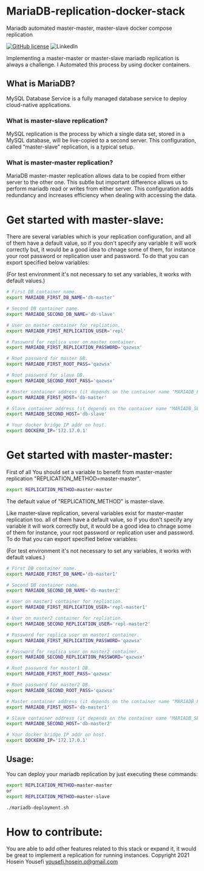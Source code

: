# MariaDB-replication-docker-stack
Mariadb automated master-master, master-slave docker compose replication


[![GitHub license](https://img.shields.io/github/license/hosein-yousefii/Mariadb-replication-docker-stack)](https://github.com/hosein-yousefii/Mariadb-replication-docker-stack/blob/master/LICENSE)
![LinkedIn](https://shields.io/badge/style-hoseinyousefii-black?logo=linkedin&label=LinkedIn&link=https://www.linkedin.com/in/hoseinyousefi)


Implementing a master-master or master-slave mariadb replication is always a challenge. I Automated this process by using docker containers.

## What is MariaDB?

MySQL Database Service is a fully managed database service to deploy cloud-native applications.

### What is master-slave replication?

MySQL replication is the process by which a single data set, stored in a MySQL database, will be live-copied to a second server. This configuration, called “master-slave” replication, is a typical setup.

### What is master-master replication?

MariaDB master-master replication allows data to be copied from either server to the other one. This subtle but important difference allows us to perform mariadb read or writes from either server. This configuration adds redundancy and increases efficiency when dealing with accessing the data.

# Get started with master-slave:

There are several variables which is your replication configuration, and all of them have a default value, so if you don't specify any variable it will work correctly but, it would be a good idea to chnage some of them, for instance your root password or replication user and password. To do that you can export specified below variables:

(For test environment it's not necessary to set any variables, it works with default values.)

```bash
# First DB container name.
export MARIADB_FIRST_DB_NAME='db-master'

# Second DB container name.
export MARIADB_SECOND_DB_NAME='db-slave'

# User on master container for repliation.
export MARIADB_FIRST_REPLICATION_USER='repl'

# Password for replica user on master container.
export MARIADB_FIRST_REPLICATION_PASSWORD='qazwsx'

# Root password for master DB.
export MARIADB_FIRST_ROOT_PASS='qazwsx'

# Root password for slave DB.
export MARIADB_SECOND_ROOT_PASS='qazwsx'

# Master container address (it depends on the container name "MARIADB_FIRST_DB_NAME" and should be same. You can specify IP addr instead "NOT RECOMMENDED").
export MARIADB_FIRST_HOST='db-master'

# Slave container address (it depends on the container name "MARIADB_SECOND_DB_NAME" and should be same. You can specify IP addr instead "NOT RECOMMENDED").
export MARIADB_SECOND_HOST='db-slave'

# Your docker bridge IP addr on host.
export DOCKER0_IP='172.17.0.1'

```

# Get started with master-master:

First of all You should set a variable to benefit from master-master replication "REPLICATION_METHOD=master-master".

```bash
export REPLICATION_METHOD=master-master
```

The default value of "REPLICATION_METHOD" is master-slave.

Like master-slave replication, several variables exist for master-master replication too. all of them have a default value, so if you don't specify any variable it will work correctly but, it would be a good idea to chnage some of them for instance, your root password or replication user and password. To do that you can export specified below variables:

(For test environment it's not necessary to set any variables, it works with default values.)

```bash
# First DB container name.
export MARIADB_FIRST_DB_NAME='db-master1'

# Second DB container name.
export MARIADB_SECOND_DB_NAME='db-master2'

# User on master1 container for repliation.
export MARIADB_FIRST_REPLICATION_USER='repl-master1'

# User on master2 container for repliation.
export MARIADB_SECOND_REPLICATION_USER='repl-master2'

# Password for replica user on master1 container.
export MARIADB_FIRST_REPLICATION_PASSWORD='qazwsx'

# Password for replica user on master2 container.
export MARIADB_SECOND_REPLICATION_PASSWORD='qazwsx'

# Root password for master1 DB.
export MARIADB_FIRST_ROOT_PASS='qazwsx'

# Root password for master2 DB.
export MARIADB_SECOND_ROOT_PASS='qazwsx'

# Master container address (it depends on the container name "MARIADB_FIRST_DB_NAME" and should be same. You can specify IP addr instead "NOT RECOMMENDED").
export MARIADB_FIRST_HOST='db-master1'

# Slave container address (it depends on the container name "MARIADB_SECOND_DB_NAME" and should be same. You can specify IP addr instead "NOT RECOMMENDED").
export MARIADB_SECOND_HOST='db-master2'

# Your docker bridge IP addr on host.
export DOCKER0_IP='172.17.0.1'

```
## Usage:

You can deploy your mariadb replication by just executing these commands:

```bash
export REPLICATION_METHOD=master-master
or 
export REPLICATION_METHOD=master-slave

./mariadb-deployment.sh
```


# How to contribute:

You are able to add other features related to this stack or expand it, it would be great to implement a replication for running instances.
Copyright 2021 Hosein Yousefi <yousefi.hosein.o@gmail.com>

